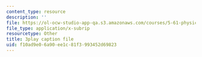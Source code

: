 ```yaml
---
content_type: resource
description: ''
file: https://ol-ocw-studio-app-qa.s3.amazonaws.com/courses/5-61-physical-chemistry-fall-2017/f10ad9e06a90ee1c81f3993452d69823_dHXZ2bFV6EE.srt
file_type: application/x-subrip
resourcetype: Other
title: 3play caption file
uid: f10ad9e0-6a90-ee1c-81f3-993452d69823
---
```


